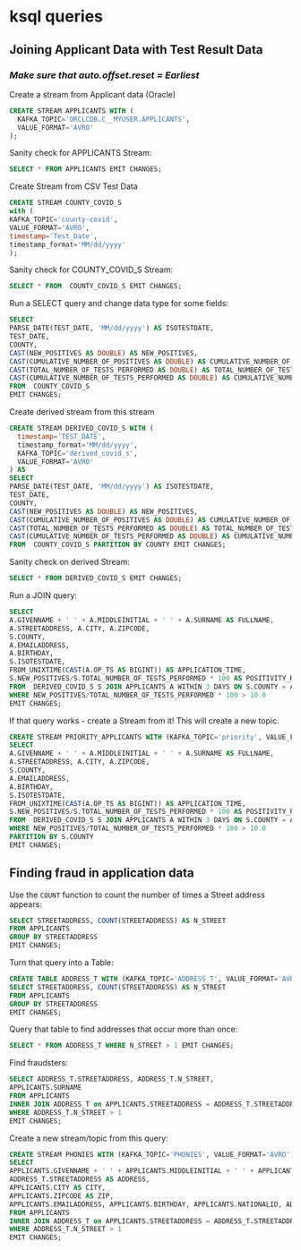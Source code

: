 # ksql queries

## Joining Applicant Data with Test Result Data

### ***Make sure that auto.offset.reset = Earliest***

Create a stream from Applicant data (Oracle)
```sql
CREATE STREAM APPLICANTS WITH (
  KAFKA_TOPIC='ORCLCDB.C__MYUSER.APPLICANTS', 
  VALUE_FORMAT='AVRO'
);
```

Sanity check for APPLICANTS Stream:
```sql
SELECT * FROM APPLICANTS EMIT CHANGES;
```

Create Stream from CSV Test Data
```sql
CREATE STREAM COUNTY_COVID_S
with (
KAFKA_TOPIC='county-covid',
VALUE_FORMAT='AVRO',
timestamp='Test_Date',
timestamp_format='MM/dd/yyyy'
);
```

Sanity check for COUNTY_COVID_S Stream:
```sql
SELECT * FROM  COUNTY_COVID_S EMIT CHANGES;
```

Run a SELECT query and change data type for some fields:
```sql
SELECT
PARSE_DATE(TEST_DATE, 'MM/dd/yyyy') AS ISOTESTDATE,
TEST_DATE,
COUNTY,
CAST(NEW_POSITIVES AS DOUBLE) AS NEW_POSITIVES,
CAST(CUMULATIVE_NUMBER_OF_POSITIVES AS DOUBLE) AS CUMULATIVE_NUMBER_OF_POSITIVES,
CAST(TOTAL_NUMBER_OF_TESTS_PERFORMED AS DOUBLE) AS TOTAL_NUMBER_OF_TESTS_PERFORMED,
CAST(CUMULATIVE_NUMBER_OF_TESTS_PERFORMED AS DOUBLE) AS CUMULATIVE_NUMBER_OF_TESTS_PERFORMED
FROM  COUNTY_COVID_S
EMIT CHANGES;
```

Create derived stream from this stream
```sql
CREATE STREAM DERIVED_COVID_S WITH (
  timestamp='TEST_DATE',
  timestamp_format='MM/dd/yyyy',
  KAFKA_TOPIC='derived_covid_s',
  VALUE_FORMAT='AVRO'
) AS
SELECT
PARSE_DATE(TEST_DATE, 'MM/dd/yyyy') AS ISOTESTDATE,
TEST_DATE,
COUNTY,
CAST(NEW_POSITIVES AS DOUBLE) AS NEW_POSITIVES,
CAST(CUMULATIVE_NUMBER_OF_POSITIVES AS DOUBLE) AS CUMULATIVE_NUMBER_OF_POSITIVES,
CAST(TOTAL_NUMBER_OF_TESTS_PERFORMED AS DOUBLE) AS TOTAL_NUMBER_OF_TESTS_PERFORMED,
CAST(CUMULATIVE_NUMBER_OF_TESTS_PERFORMED AS DOUBLE) AS CUMULATIVE_NUMBER_OF_TESTS_PERFORMED
FROM  COUNTY_COVID_S PARTITION BY COUNTY EMIT CHANGES;
```

Sanity check on derived Stream:
```sql
SELECT * FROM DERIVED_COVID_S EMIT CHANGES;
```
 
Run a JOIN query: 
 ```sql
SELECT
A.GIVENNAME + ' ' + A.MIDDLEINITIAL + ' ' + A.SURNAME AS FULLNAME,
A.STREETADDRESS, A.CITY, A.ZIPCODE,
S.COUNTY,
A.EMAILADDRESS,
A.BIRTHDAY,
S.ISOTESTDATE,
FROM_UNIXTIME(CAST(A.OP_TS AS BIGINT)) AS APPLICATION_TIME,
S.NEW_POSITIVES/S.TOTAL_NUMBER_OF_TESTS_PERFORMED * 100 AS POSITIVITY_RATE
FROM  DERIVED_COVID_S S JOIN APPLICANTS A WITHIN 3 DAYS ON S.COUNTY = A.COUNTY
WHERE NEW_POSITIVES/TOTAL_NUMBER_OF_TESTS_PERFORMED * 100 > 10.0
EMIT CHANGES;
```

If that query works - create a Stream from it!  This will create a new topic.

```sql
CREATE STREAM PRIORITY_APPLICANTS WITH (KAFKA_TOPIC='priority', VALUE_FORMAT='AVRO') AS
SELECT
A.GIVENNAME + ' ' + A.MIDDLEINITIAL + ' ' + A.SURNAME AS FULLNAME,
A.STREETADDRESS, A.CITY, A.ZIPCODE,
S.COUNTY,
A.EMAILADDRESS,
A.BIRTHDAY,
S.ISOTESTDATE,
FROM_UNIXTIME(CAST(A.OP_TS AS BIGINT)) AS APPLICATION_TIME,
S.NEW_POSITIVES/S.TOTAL_NUMBER_OF_TESTS_PERFORMED * 100 AS POSITIVITY_RATE
FROM  DERIVED_COVID_S S JOIN APPLICANTS A WITHIN 3 DAYS ON S.COUNTY = A.COUNTY
WHERE NEW_POSITIVES/TOTAL_NUMBER_OF_TESTS_PERFORMED * 100 > 10.0
PARTITION BY S.COUNTY
EMIT CHANGES;
```
## Finding fraud in application data
Use the ```COUNT``` function to count the number of times a Street address appears:
```sql
SELECT STREETADDRESS, COUNT(STREETADDRESS) AS N_STREET
FROM APPLICANTS
GROUP BY STREETADDRESS
EMIT CHANGES;
```
Turn that query into a Table:
```sql
CREATE TABLE ADDRESS_T WITH (KAFKA_TOPIC='ADDRESS_T', VALUE_FORMAT='AVRO') AS
SELECT STREETADDRESS, COUNT(STREETADDRESS) AS N_STREET
FROM APPLICANTS
GROUP BY STREETADDRESS
EMIT CHANGES;
```
Query that table to find addresses that occur more than once:
```sql
SELECT * FROM ADDRESS_T WHERE N_STREET > 1 EMIT CHANGES;
```
Find fraudsters:
```sql
SELECT ADDRESS_T.STREETADDRESS, ADDRESS_T.N_STREET,
APPLICANTS.SURNAME
FROM APPLICANTS
INNER JOIN ADDRESS_T on APPLICANTS.STREETADDRESS = ADDRESS_T.STREETADDRESS
WHERE ADDRESS_T.N_STREET > 1
EMIT CHANGES;
```
Create a new stream/topic from this query:
```sql
CREATE STREAM PHONIES WITH (KAFKA_TOPIC='PHONIES', VALUE_FORMAT='AVRO') AS
SELECT
APPLICANTS.GIVENNAME + ' ' + APPLICANTS.MIDDLEINITIAL + ' ' + APPLICANTS.SURNAME AS FULLNAME,
ADDRESS_T.STREETADDRESS AS ADDRESS,
APPLICANTS.CITY AS CITY,
APPLICANTS.ZIPCODE AS ZIP,
APPLICANTS.EMAILADDRESS, APPLICANTS.BIRTHDAY, APPLICANTS.NATIONALID, ADDRESS_T.N_STREET
FROM APPLICANTS
INNER JOIN ADDRESS_T on APPLICANTS.STREETADDRESS = ADDRESS_T.STREETADDRESS
WHERE ADDRESS_T.N_STREET > 1
EMIT CHANGES;
```
